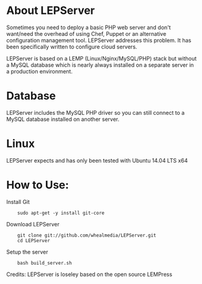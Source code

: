 About LEPServer
==============

Sometimes you need to deploy a basic PHP web server and don't want/need the overhead of using Chef, Puppet or an alternative configuration management tool. LEPServer addresses this problem. It has been specifically written to configure cloud servers.

LEPServer is based on a LEMP (Linux/Nginx/MySQL/PHP) stack but without a MySQL database which is nearly always installed on a separate server in a production environment.

Database
=======

LEPServer includes the MySQL PHP driver so you can still connect to a MySQL database installed on another server.


Linux
=======

LEPServer expects and has only been tested with Ubuntu 14.04 LTS x64


How to Use:
========

Install Git

        sudo apt-get -y install git-core

Download LEPServer

        git clone git://github.com/whealmedia/LEPServer.git
        cd LEPServer

Setup the server

        bash build_server.sh

Credits: LEPServer is loseley based on the open source LEMPress

